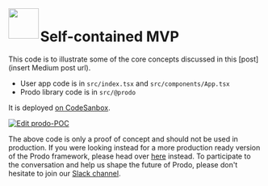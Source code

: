 <img src="https://user-images.githubusercontent.com/3044853/65060781-6d032d00-d970-11e9-9bb2-44c1811f80b5.png" height="60px" align="left"/>


# Self-contained MVP

This code is to illustrate some of the core concepts discussed in this [post](insert Medium post url).

- User app code is in `src/index.tsx` and `src/components/App.tsx`
- Prodo library code is in `src/@prodo`

It is deployed [on CodeSanbox](https://codesandbox.io/s/github/prodo-dev/prodo-poc).

[![Edit prodo-POC](https://codesandbox.io/static/img/play-codesandbox.svg)](https://codesandbox.io/s/github/prodo-dev/prodo-poc/tree/master/?fontsize=14&module=%2Fsrc%2Fcomponents%2FApp.tsx)

The above code is only a proof of concept and should not be used in production. If you were looking instead for a more production ready version of the Prodo framework, please head over [here](https://github.com/prodo-dev/prodo) instead. To participate to the conversation and help us shape the future of Prodo, please don't hesitate to join our [Slack channel](https://prodo-feedback-slackin.herokuapp.com).
